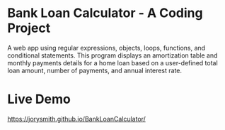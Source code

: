 # Bank Loan Calculator - A Coding Project
A web app using regular expressions, objects, loops, functions, and conditional statements. 
This program displays an amortization table and monthly payments details for a home loan based on a user-defined total loan amount, number of payments, and annual interest rate.

# Live Demo
https://jorysmith.github.io/BankLoanCalculator/
